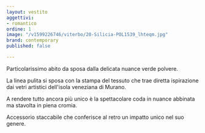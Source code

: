 ```yaml
---
layout: vestito
aggettivi:
- romantico
ordine: 1
image: "/v1599226746/viterbo/20-Silicia-POL1539_lhteqm.jpg"
brand: contemporary
published: false

---
```

Particolarissimo abito da sposa dalla delicata nuance verde polvere.

La linea pulita si sposa con la stampa del tessuto che trae diretta ispirazione dai vetri artistici dell'isola veneziana di Murano.

A rendere tutto ancora più unico è la spettacolare coda in nuance abbinata ma stavolta in piena cromia. 

Accessorio staccabile che conferisce al retro un impatto unico nel suo genere.
